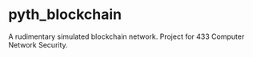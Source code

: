 # pyth_blockchain
A rudimentary simulated blockchain network. Project for 433 Computer Network Security.
